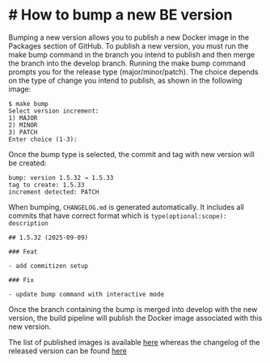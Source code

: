 # # How to bump a new BE version

Bumping a new version allows you to publish a new Docker image in the Packages section of GitHub. To publish a new version, you must run the make bump command in the branch you intend to publish and then merge the branch into the develop branch. Running the make bump command prompts you for the release type (major/minor/patch). The choice depends on the type of change you intend to publish, as shown in the following image:

```
$ make bump
Select version increment:
1) MAJOR
2) MINOR
3) PATCH
Enter choice (1-3):
```
Once the bump type is selected, the commit and tag with new version will be created:

```
bump: version 1.5.32 → 1.5.33
tag to create: 1.5.33
increment detected: PATCH

```
When bumping, `CHANGELOG.md` is generated automatically. It includes all commits that have correct format which is `type(optional:scope): description`
```
## 1.5.32 (2025-09-09)

### Feat

- add commitizen setup

### Fix

- update bump command with interactive mode
```
Once the branch containing the bump is merged into develop with the new version, the build pipeline will publish the Docker image associated with this new version.

The list of published images is available [here](https://github.com/k-tech-italy/krm3/pkgs/container/krm3) whereas the changelog of the released version can be found [here](https://github.com/k-tech-italy/krm3/blob/develop/CHANGELOG.md)
